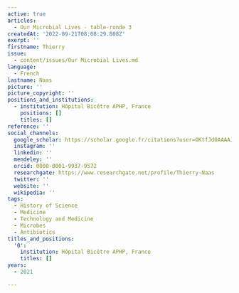 ```yaml
---
active: true
articles:
  - Our Microbial Lives - table-ronde 3
createdAt: '2022-09-21T08:08:29.808Z'
exerpt: ''
firstname: Thierry
issue:
  - content/issues/Our Microbial Lives.md
language:
  - French
lastname: Naas
picture: ''
picture_copyright: ''
positions_and_institutions:
  - institution: Hôpital Bicêtre APHP, France
    positions: []
    titles: []
reference: ''
social_channels:
  google_scholar: https://scholar.google.fr/citations?user=OKtfJd0AAAAJ&hl=fr
  instagram: ''
  linkedin: ''
  mendeley: ''
  orcid: 0000-0001-9937-9572
  researchgate: https://www.researchgate.net/profile/Thierry-Naas
  twitter: ''
  website: ''
  wikipedia: ''
tags:
  - History of Science
  - Medicine
  - Technology and Medicine
  - Microbes
  - Antibiotics
titles_and_positions:
  '0':
    institution: Hôpital Bicêtre APHP, France
    titles: []
years:
  - 2021

---
```

